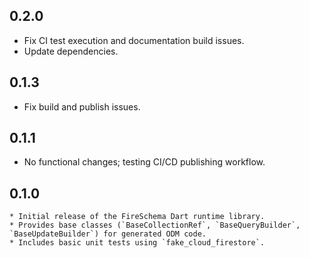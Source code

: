 ## 0.2.0

- Fix CI test execution and documentation build issues.
- Update dependencies.

## 0.1.3

- Fix build and publish issues.

## 0.1.1

- No functional changes; testing CI/CD publishing workflow.

## 0.1.0

    * Initial release of the FireSchema Dart runtime library.
    * Provides base classes (`BaseCollectionRef`, `BaseQueryBuilder`, `BaseUpdateBuilder`) for generated ODM code.
    * Includes basic unit tests using `fake_cloud_firestore`.
